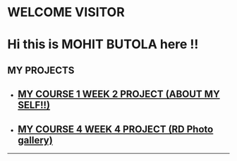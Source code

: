 # WELCOME VISITOR
<h1>Hi this is MOHIT BUTOLA here !!</h1>
<html>
<h2>MY PROJECTS</h2>
<ul>
    <li><a href="https://8xak.github.io/myproject/course1finalproject.html"><h2>MY COURSE 1 WEEK 2 PROJECT (ABOUT MY SELF!!)</h2></a></li>
    <li><a href="https://8xak.github.io/Course_4/Indianwonders.html"><h2>MY COURSE 4 WEEK 4 PROJECT (RD Photo gallery)</h2></a></li>
    
</ul>
<hr>
</html>
